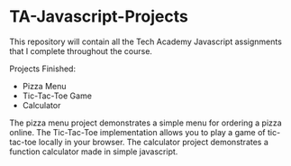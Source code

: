 # TA-Javascript-Projects

This repository will contain all the Tech Academy Javascript assignments that I complete throughout the course.

Projects Finished:
- Pizza Menu
- Tic-Tac-Toe Game
- Calculator

The pizza menu project demonstrates a simple menu for ordering a pizza online. The Tic-Tac-Toe implementation allows you to play a game of tic-tac-toe locally in your browser. The calculator project demonstrates a function calculator made in simple javascript.
